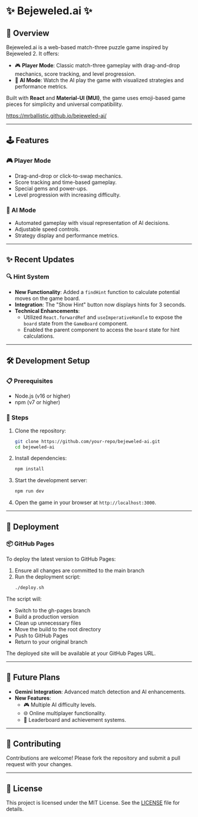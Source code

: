 # ✨ Bejeweled.ai ✨

## 🌟 Overview
Bejeweled.ai is a web-based match-three puzzle game inspired by Bejeweled 2. It offers:
- 🎮 **Player Mode**: Classic match-three gameplay with drag-and-drop mechanics, score tracking, and level progression.
- 🤖 **AI Mode**: Watch the AI play the game with visualized strategies and performance metrics.

Built with **React** and **Material-UI (MUI)**, the game uses emoji-based game pieces for simplicity and universal compatibility.

https://mrballistic.github.io/bejeweled-ai/

---

## 🕹️ Features

### 🎮 Player Mode
- Drag-and-drop or click-to-swap mechanics.
- Score tracking and time-based gameplay.
- Special gems and power-ups.
- Level progression with increasing difficulty.

### 🤖 AI Mode
- Automated gameplay with visual representation of AI decisions.
- Adjustable speed controls.
- Strategy display and performance metrics.

---

## ✨ Recent Updates

### 🔍 Hint System
- **New Functionality**: Added a `findHint` function to calculate potential moves on the game board.
- **Integration**: The "Show Hint" button now displays hints for 3 seconds.
- **Technical Enhancements**: 
  - Utilized `React.forwardRef` and `useImperativeHandle` to expose the `board` state from the `GameBoard` component.
  - Enabled the parent component to access the `board` state for hint calculations.

---

## 🛠️ Development Setup

### 📋 Prerequisites
- Node.js (v16 or higher)
- npm (v7 or higher)

### 🚀 Steps
1. Clone the repository:
   ```bash
   git clone https://github.com/your-repo/bejeweled-ai.git
   cd bejeweled-ai
   ```
2. Install dependencies:
   ```bash
   npm install
   ```
3. Start the development server:
   ```bash
   npm run dev
   ```
4. Open the game in your browser at `http://localhost:3000`.

---

## 🚀 Deployment

### 📦 GitHub Pages
To deploy the latest version to GitHub Pages:

1. Ensure all changes are committed to the main branch
2. Run the deployment script:
   ```bash
   ./deploy.sh
   ```

The script will:
- Switch to the gh-pages branch
- Build a production version
- Clean up unnecessary files
- Move the build to the root directory
- Push to GitHub Pages
- Return to your original branch

The deployed site will be available at your GitHub Pages URL.

---

## 🌟 Future Plans
- **Gemini Integration**: Advanced match detection and AI enhancements.
- **New Features**:
  - 🎮 Multiple AI difficulty levels.
  - 🌐 Online multiplayer functionality.
  - 🥇 Leaderboard and achievement systems.

---

## 🤝 Contributing
Contributions are welcome! Please fork the repository and submit a pull request with your changes.

---

## 📜 License
This project is licensed under the MIT License. See the [LICENSE](./LICENSE) file for details.
